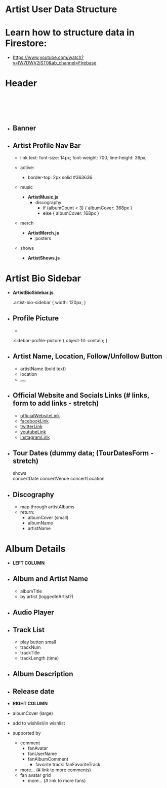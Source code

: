 # Artist User Data Structure

# Learn how to structure data in Firestore: 
- https://www.youtube.com/watch?v=lW7DWV2jST0&ab_channel=Firebase

# Header <header>

- ## Banner <img>

- ## Artist Profile Nav Bar
  
  <nav className="navbar">

  - link text: 
    font-size: 14px;
    font-weight: 700;
    line-height: 36px;
  - active: 
    - border-top: 2px solid #363636

  - music <NavLink className="music-link" />
    - **ArtistMusic.js**
      - discography
        - if (albumCount < 3) { albumCover: 368px }
        - else { albumCover: 168px }

  - merch <NavLink className="merch-link" />
    - **ArtistMerch.js**
      - posters 
  
  - shows <NavLink className="shows-link" />
    - **ArtistShows.js**

# Artist Bio Sidebar
  
  - **ArtistBioSidebar.js**
  
    <div className="artist-bio-sidebar">
    .artist-bio-sidebar {
      width: 120px;
    }

- ## Profile Picture
    - <img className="sidebar-profile-picture" src="" alt="">
    .sidebar-profile-picture {
      <!-- image keeps its aspect ratio, but is resized to fit within the given dimension container -->
      object-fit: contain; 
    }

- ## Artist Name, Location, Follow/Unfollow Button
    - <span className="title">artistName</span> (bold text)
    - <span className="secondary-text">location</span>
    - <button className="follow unfollow following"></button>

- ## Official Website and Socials Links (# links, form to add links - stretch)
  - <a href="">officialWebsiteLink</a>
  - <a href="">facebookLink</a>
  - <a href="">twitterLink</a>
  - <a href="">youtubeLink</a>
  - <a href="">instagramLink</a>
  
- ## Tour Dates (dummy data; (TourDatesForm - stretch)
  <div className=concertsList>
    <span className="title">shows</span>
    <div>
      <span>concertDate</span>
      <span>concertVenue</span>
      <span>concertLocation</span>
    </div>
  </div>

- ## Discography 
  - map through artistAlbums
  - return: 
    - albumCover (small)
    - albumName
    - artistName

# Album Details 

- **LEFT COLUMN**

- ## Album and Artist Name 
  
  - albumTitle
  - by artist (loggedInArtist?)
  
- ## Audio Player 

<!-- - ## Album Format, Buy Link, Price, Send As Gift -->
  
- ## Track List 
  
  - play button small
  - trackNum
  - trackTitle
  - trackLength (time)
  
- ## Album Description <p>

- ## Release date

- **RIGHT COLUMN**

- albumCover (large)
<!-- - share/embed -->
- add to wishlist/in wishlist
  
- supported by 
  - comment
    - fanAvatar
    - fanUserName
    - fanAlbumComment
      - favorite track: fanFavoriteTrack
  - <span>more...</span> (# link to more comments)
  - fan avatar grid
    - <span>more...</span> (# link to more fans)